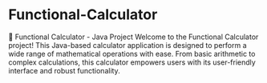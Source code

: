 # Functional-Calculator
🧮 Functional Calculator - Java Project  Welcome to the Functional Calculator project! This Java-based calculator application is designed to perform a wide range of mathematical operations with ease. From basic arithmetic to complex calculations, this calculator empowers users with its user-friendly interface and robust functionality. 
